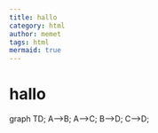 ```yaml
---
title: hallo
category: html
author: memet
tags: html
mermaid: true
---
```


# hallo

<div class="mermaid">
graph TD;
    A-->B;
    A-->C;
    B-->D;
    C-->D;
</div>